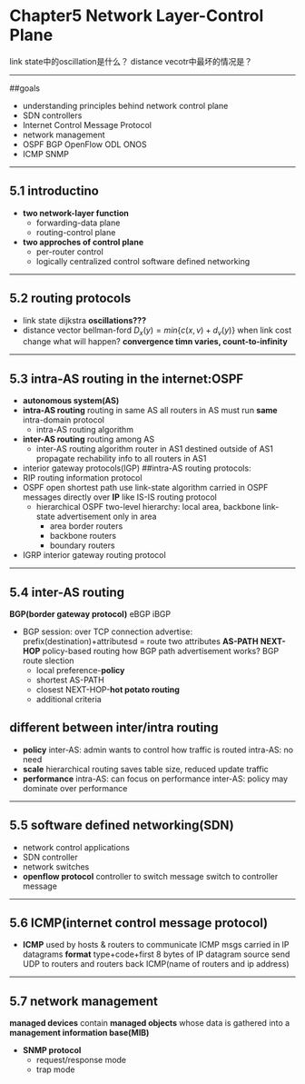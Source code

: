 Chapter5 Network Layer-Control Plane
=========
link state中的oscillation是什么？
distance vecotr中最坏的情况是？

----------------------
##goals
+ understanding principles behind network control plane
+ SDN controllers
+ Internet Control Message Protocol
+ network management
+ OSPF BGP OpenFlow ODL ONOS
+ ICMP SNMP
----------------
## 5.1 introductino
+ **two network-layer function**
    + forwarding-data plane
    + routing-control plane
+ **two approches of control plane**
    + per-router control
    + logically centralized control 
        software defined networking
------------------
## 5.2 routing protocols
+ link state
    dijkstra **oscillations???**
+ distance vector
    bellman-ford $D_x(y)=min\{c(x,v)+d_v(y)\}$
    when link cost change what will happen?
    **convergence timn varies, count-to-infinity**
---------------------
## 5.3 intra-AS routing in the internet:OSPF
+ **autonomous system(AS)**
+ **intra-AS routing**
    routing in same AS
    all routers in AS must run **same** intra-domain protocol
    + intra-AS routing algorithm
+ **inter-AS routing**
    routing among AS
    + inter-AS routing algorithm
router in AS1 destined outside of AS1
propagate rechability info to all routers in AS1
+ interior gateway protocols(IGP)
##intra-AS routing protocols:
+ RIP routing information protocol
+ OSPF open shortest path
    use link-state algorithm
    carried in OSPF messages directly over **IP**
    like IS-IS routing protocol
    + hierarchical OSPF
        two-level hierarchy: local area, backbone
        link-state advertisement only in area
        + area border routers
        + backbone routers
        + boundary routers
+ IGRP interior gateway routing protocol
-------------------
## 5.4 inter-AS routing
**BGP(border gateway protocol)**
eBGP
iBGP
+ BGP session: over TCP connection
    advertise: prefix(destination)+attributesd = route
    two attributes
    **AS-PATH**
    **NEXT-HOP**
    policy-based routing
    how BGP path advertisement works?
    BGP route slection
    + local preference-**policy**
    + shortest AS-PATH
    + closest NEXT-HOP-**hot potato routing**
    + additional criteria
## different between inter/intra routing
+ **policy**
    inter-AS: admin wants to control how traffic is routed
    intra-AS: no need
+ **scale**
    hierarchical routing saves table size, reduced update traffic
+ **performance**
    intra-AS: can focus on performance
    inter-AS: policy may dominate over performance
-------------------------------
## 5.5 software defined networking(SDN)
+ network control applications
+ SDN controller
+ network switches
+ **openflow protocol**
    controller to switch message
    switch to controller message
-------------------------------
## 5.6 ICMP(internet control message protocol)
+ **ICMP**
    used by hosts & routers to communicate
    ICMP msgs carried in IP datagrams
    **format** type+code+first 8 bytes of IP datagram
    source send UDP to routers and routers back ICMP(name of routers and ip address)
----------------------------------
## 5.7 network management
**managed devices** contain **managed objects** whose data is gathered into a **management information base(MIB)**
+ **SNMP protocol**
    + request/response mode
    + trap mode